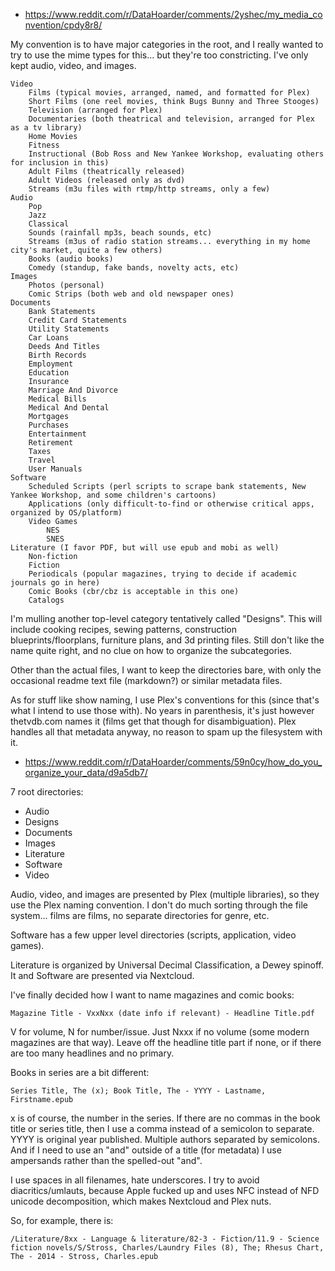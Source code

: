 * https://www.reddit.com/r/DataHoarder/comments/2yshec/my_media_convention/cpdy8r8/

My convention is to have major categories in the root, and I really wanted to try to use the mime types for this... but they're too constricting. I've only kept audio, video, and images.

    Video
        Films (typical movies, arranged, named, and formatted for Plex)
        Short Films (one reel movies, think Bugs Bunny and Three Stooges)
        Television (arranged for Plex)
        Documentaries (both theatrical and television, arranged for Plex as a tv library)
        Home Movies
        Fitness 
        Instructional (Bob Ross and New Yankee Workshop, evaluating others for inclusion in this)
        Adult Films (theatrically released)
        Adult Videos (released only as dvd)
        Streams (m3u files with rtmp/http streams, only a few)
    Audio
        Pop
        Jazz
        Classical
        Sounds (rainfall mp3s, beach sounds, etc)
        Streams (m3us of radio station streams... everything in my home city's market, quite a few others)
        Books (audio books)
        Comedy (standup, fake bands, novelty acts, etc)
    Images
        Photos (personal)
        Comic Strips (both web and old newspaper ones)
    Documents
        Bank Statements
        Credit Card Statements
        Utility Statements
        Car Loans
        Deeds And Titles
        Birth Records
        Employment
        Education
        Insurance
        Marriage And Divorce
        Medical Bills
        Medical And Dental
        Mortgages
        Purchases
        Entertainment
        Retirement
        Taxes
        Travel
        User Manuals
    Software
        Scheduled Scripts (perl scripts to scrape bank statements, New Yankee Workshop, and some children's cartoons)
        Applications (only difficult-to-find or otherwise critical apps, organized by OS/platform)
        Video Games
            NES
            SNES
    Literature (I favor PDF, but will use epub and mobi as well)
        Non-fiction
        Fiction
        Periodicals (popular magazines, trying to decide if academic journals go in here)
        Comic Books (cbr/cbz is acceptable in this one)
        Catalogs

I'm mulling another top-level category tentatively called "Designs". This will include cooking recipes, sewing patterns, construction blueprints/floorplans, furniture plans, and 3d printing files. Still don't like the name quite right, and no clue on how to organize the subcategories.

Other than the actual files, I want to keep the directories bare, with only the occasional readme text file (markdown?) or similar metadata files.

As for stuff like show naming, I use Plex's conventions for this (since that's what I intend to use those with). No years in parenthesis, it's just however thetvdb.com names it (films get that though for disambiguation). Plex handles all that metadata anyway, no reason to spam up the filesystem with it.






* https://www.reddit.com/r/DataHoarder/comments/59n0cy/how_do_you_organize_your_data/d9a5db7/


7 root directories:

* Audio
* Designs
* Documents
* Images
* Literature
* Software
* Video

Audio, video, and images are presented by Plex (multiple libraries), so they use the Plex naming convention. I don't do much sorting through the file system... films are films, no separate directories for genre, etc.

Software has a few upper level directories (scripts, application, video games).

Literature is organized by Universal Decimal Classification, a Dewey spinoff. It and Software are presented via Nextcloud.

I've finally decided how I want to name magazines and comic books:

    Magazine Title - VxxNxx (date info if relevant) - Headline Title.pdf

V for volume, N for number/issue. Just Nxxx if no volume (some modern magazines are that way). Leave off the headline title part if none, or if there are too many headlines and no primary.

Books in series are a bit different:

    Series Title, The (x); Book Title, The - YYYY - Lastname, Firstname.epub

x is of course, the number in the series. If there are no commas in the book title or series title, then I use a comma instead of a semicolon to separate. YYYY is original year published. Multiple authors separated by semicolons. And if I need to use an "and" outside of a title (for metadata) I use ampersands rather than the spelled-out "and".

I use spaces in all filenames, hate underscores. I try to avoid diacritics/umlauts, because Apple fucked up and uses NFC instead of NFD unicode decomposition, which makes Nextcloud and Plex nuts.

So, for example, there is:

    /Literature/8xx - Language & literature/82-3 - Fiction/11.9 - Science fiction novels/S/Stross, Charles/Laundry Files (8), The; Rhesus Chart, The - 2014 - Stross, Charles.epub

